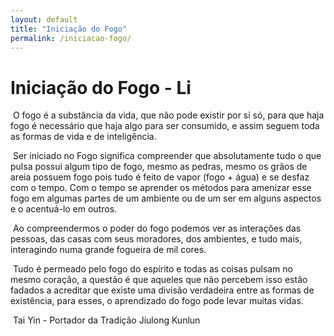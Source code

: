 ```yaml
---
layout: default
title: "Iniciação do Fogo"
permalink: /iniciacao-fogo/
---
```


# Iniciação do Fogo - Li
​
O fogo é a substância da vida, que não pode existir por si só, para que haja fogo é necessário que haja algo para ser consumido, e assim seguem toda as formas de vida e de inteligência.  

​
Ser iniciado no Fogo significa compreender que absolutamente tudo o que pulsa possui algum tipo de fogo, mesmo as pedras, mesmo os grãos de areia possuem fogo pois tudo é feito de vapor (fogo + água) e se desfaz com o tempo. Com o tempo se aprender os métodos para amenizar esse fogo em algumas partes de um ambiente ou de um ser em alguns aspectos e o acentuá-lo em outros.  

​ 
Ao compreendermos o poder do fogo podemos ver as interações das pessoas, das casas com seus moradores, dos ambientes, e tudo mais, interagindo numa grande fogueira de mil cores.  

​
Tudo é permeado pelo fogo do espírito e todas as coisas pulsam no mesmo coração, a questão é que aqueles que não percebem isso estão fadados a acreditar que existe uma divisão verdadeira entre as formas de existência, para esses, o aprendizado do fogo pode levar muitas vidas.  

​
Tai Yin - Portador da Tradição Jiulong Kunlun